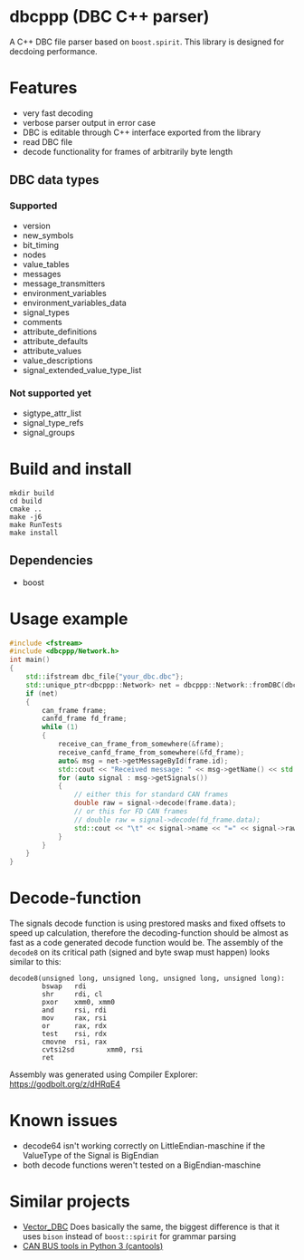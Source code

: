 # dbcppp (DBC C++ parser)
A C++ DBC file parser based on `boost.spirit`. This library is designed for decdoing performance.
# Features
* very fast decoding
* verbose parser output in error case
* DBC is editable through C++ interface exported from the library
* read DBC file
* decode functionality for frames of arbitrarily byte length
## DBC data types
### Supported
* version
* new_symbols
* bit_timing
* nodes
* value_tables
* messages
* message_transmitters
* environment_variables
* environment_variables_data
* signal_types
* comments
* attribute_definitions
* attribute_defaults
* attribute_values
* value_descriptions
* signal_extended_value_type_list
### Not supported yet
* sigtype_attr_list
* signal_type_refs
* signal_groups
# Build and install
```
mkdir build
cd build
cmake ..
make -j6
make RunTests
make install
```
## Dependencies
* boost
# Usage example
```C++
#include <fstream>
#include <dbcppp/Network.h>
int main()
{
    std::ifstream dbc_file{"your_dbc.dbc"};
    std::unique_ptr<dbcppp::Network> net = dbcppp::Network::fromDBC(dbc_file);
    if (net)
    {
        can_frame frame;
        canfd_frame fd_frame;
        while (1)
        {
            receive_can_frame_from_somewhere(&frame);
            receive_canfd_frame_from_somewhere(&fd_frame);
            auto& msg = net->getMessageById(frame.id);
            std::cout << "Received message: " << msg->getName() << std::endl;
            for (auto signal : msg->getSignals())
            {
                // either this for standard CAN frames
                double raw = signal->decode(frame.data);
                // or this for FD CAN frames
                // double raw = signal->decode(fd_frame.data);
                std::cout << "\t" << signal->name << "=" << signal->raw_to_phys(raw) << std::endl;
            }
        }
    }
}

```
# Decode-function
The signals decode function is using prestored masks and fixed offsets to speed up calculation, therefore the decoding-function should be almost as fast as a code generated decode function would be. The assembly of the `decode8` on its critical path (signed and byte swap must happen) looks similar to this:
```
decode8(unsigned long, unsigned long, unsigned long, unsigned long):
        bswap   rdi
        shr     rdi, cl
        pxor    xmm0, xmm0
        and     rsi, rdi
        mov     rax, rsi
        or      rax, rdx
        test    rsi, rdx
        cmovne  rsi, rax
        cvtsi2sd        xmm0, rsi
        ret
```
Assembly was generated using Compiler Explorer: https://godbolt.org/z/dHRqE4
# Known issues
* decode64 isn't working correctly on LittleEndian-maschine if the ValueType of the Signal is BigEndian
* both decode functions weren't tested on a BigEndian-maschine
# Similar projects
  * [Vector_DBC](https://bitbucket.org/tobylorenz/vector_dbc/src/master/) Does basically the same, the biggest difference is that it uses `bison` instead of `boost::spirit` for grammar parsing
  * [CAN BUS tools in Python 3 (cantools)](https://github.com/eerimoq/cantools) 

